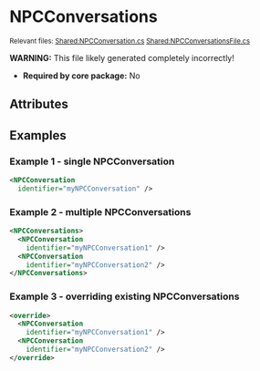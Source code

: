 # NPCConversations

<sup>Relevant files: [Shared:NPCConversation.cs](https://github.com/Regalis11/Barotrauma/blob/master/Barotrauma/BarotraumaShared/SharedSource/Characters/AI/NPCConversation.cs) [Shared:NPCConversationsFile.cs](https://github.com/Regalis11/Barotrauma/blob/master/Barotrauma/BarotraumaShared/SharedSource/ContentManagement/ContentFile/NPCConversationsFile.cs)</sup>

**WARNING:** This file likely generated completely incorrectly!

- **Required by core package:** No

## Attributes



## Examples

### Example 1 - single NPCConversation

```xml
<NPCConversation
  identifier="myNPCConversation" />
```

### Example 2 - multiple NPCConversations

```xml
<NPCConversations>
  <NPCConversation
    identifier="myNPCConversation1" />
  <NPCConversation
    identifier="myNPCConversation2" />
</NPCConversations>
```

### Example 3 - overriding existing NPCConversations

```xml
<override>
  <NPCConversation
    identifier="myNPCConversation1" />
  <NPCConversation
    identifier="myNPCConversation2" />
</override>
```

